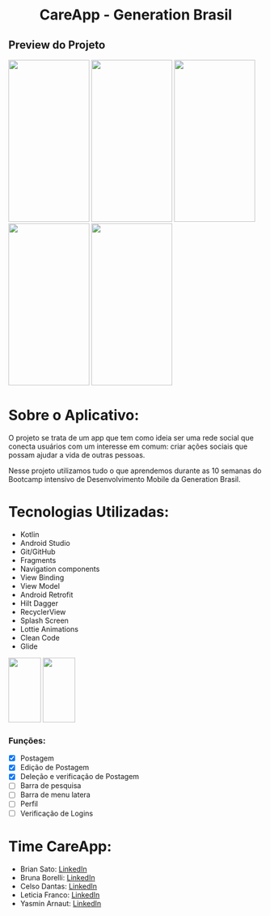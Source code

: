 <h1 align="center">CareApp - Generation Brasil</h1>

<h2>Preview do Projeto </h2>

<p>
<img src="https://github.com/celsodantasdev/app_projeto_integrador_generation_brasil/blob/master/CareAppSplash.png" width="160" height="320"/>
<img src="https://github.com/celsodantasdev/app_projeto_integrador_generation_brasil/blob/master/CareAppLogin.png" width="160" height="320"/>
<img src="https://github.com/celsodantasdev/app_projeto_integrador_generation_brasil/blob/master/CareAppFeed.png" width="160" height="320"/>
<img src="https://github.com/celsodantasdev/app_projeto_integrador_generation_brasil/blob/master/CareAppFormulario.png" width="160" height="320"/>
<img src="https://github.com/celsodantasdev/app_projeto_integrador_generation_brasil/blob/master/CareAppFormularioCategoria.png" width="160" height="320"/>
</p>

# Sobre o Aplicativo:

O projeto se trata de um app que tem como ideia ser uma rede social que conecta usuários com um interesse em comum: criar ações sociais que possam ajudar a vida de outras pessoas.

Nesse projeto utilizamos tudo o que aprendemos durante as 10 semanas do Bootcamp intensivo de Desenvolvimento Mobile da Generation Brasil.

# Tecnologias Utilizadas:

- Kotlin
- Android Studio
- Git/GitHub
- Fragments 
- Navigation components
- View Binding
- View Model
- Android Retrofit
- Hilt Dagger
- RecyclerView
- Splash Screen
- Lottie Animations
- Clean Code
- Glide
<p>
<img src="https://cdn.jsdelivr.net/gh/devicons/devicon/icons/kotlin/kotlin-original.svg" width="64" height="128" />
<img src="https://cdn.jsdelivr.net/gh/devicons/devicon/icons/android/android-plain.svg" width="64" height="128" />
</p>

### Funções:

- [x] Postagem
- [x] Edição de Postagem
- [x] Deleção e verificação de Postagem
- [ ] Barra de pesquisa
- [ ] Barra de menu latera
- [ ] Perfil
- [ ] Verificação de Logins

# Time CareApp:

- Brian Sato: [LinkedIn](https://www.linkedin.com/in/briansato/)
- Bruna Borelli: [LinkedIn](https://www.linkedin.com/in/bruna-borelli/)
- Celso Dantas: [LinkedIn](https://www.linkedin.com/in/celso-dantas/)
- Leticia Franco: [LinkedIn](https://www.linkedin.com/in/leticia-fsilva/)
- Yasmin Arnaut: [LinkedIn](https://www.linkedin.com/in/yasmin-arnaut/)


